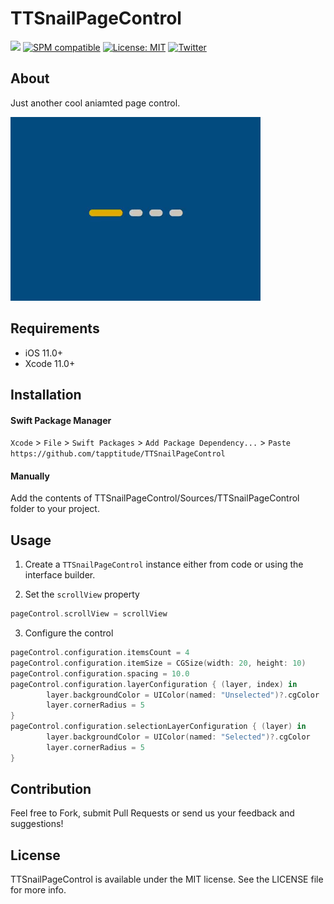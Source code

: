 # TTSnailPageControl

![](https://img.shields.io/badge/Swift-5.0-green.svg?style=flat)
[![SPM compatible](https://img.shields.io/badge/SPM-compatible-4BC51D.svg?style=flat)](https://swift.org/package-manager/)
[![License: MIT](http://img.shields.io/badge/license-MIT-lightgrey.svg?style=flat)](https://github.com/s4cha/Stevia/blob/master/LICENSE)
[![Twitter](https://img.shields.io/badge/Twitter-@Tapptitude-blue.svg?style=flat)](http://twitter.com/Tapptitude)

## About

Just another cool aniamted page control.

![](Resources/demo.gif)

## Requirements

- iOS 11.0+
- Xcode 11.0+

## Installation

#### Swift Package Manager

`Xcode` > `File` > `Swift Packages` > `Add Package Dependency...` > `Paste` `https://github.com/tapptitude/TTSnailPageControl`

#### Manually

Add the contents of TTSnailPageControl/Sources/TTSnailPageControl folder to your project.

## Usage

1. Create a `TTSnailPageControl` instance either from code or using the interface builder. 

2. Set the `scrollView` property

```swift
pageControl.scrollView = scrollView
```

3. Configure the control

```swift
pageControl.configuration.itemsCount = 4
pageControl.configuration.itemSize = CGSize(width: 20, height: 10)
pageControl.configuration.spacing = 10.0
pageControl.configuration.layerConfiguration { (layer, index) in
        layer.backgroundColor = UIColor(named: "Unselected")?.cgColor
        layer.cornerRadius = 5
}
pageControl.configuration.selectionLayerConfiguration { (layer) in
        layer.backgroundColor = UIColor(named: "Selected")?.cgColor
        layer.cornerRadius = 5
}
```
## Contribution

Feel free to Fork, submit Pull Requests or send us your feedback and suggestions!


## License

TTSnailPageControl is available under the MIT license. See the LICENSE file for more info.
